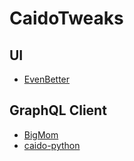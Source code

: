 # CaidoTweaks

## UI

* [EvenBetter](https://github.com/bebiksior/EvenBetter)

## GraphQL Client

* [BigMom](https://github.com/Dyrandy/bigmom)
* [caido-python](https://github.com/thiezn/caido-python)
